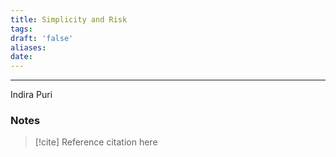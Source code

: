 ```yaml
---
title: Simplicity and Risk
tags: 
draft: 'false'
aliases: 
date:
---
```

---
Indira Puri
### Notes



> [!cite] Reference
> citation here

